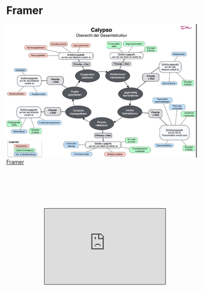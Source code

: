 # Framer

![test](/images/logo.jpg)
[Framer](https://framer.cloud/qTGEZ)

<iframe width="320" height="200" style="border:1px solid #222; margin:100px;" src="https://framer.cloud/qTGEZ">


```javascript
layer = new Layer
  width: 200
  height: 200
```

![test](/images/logo.jpg)
